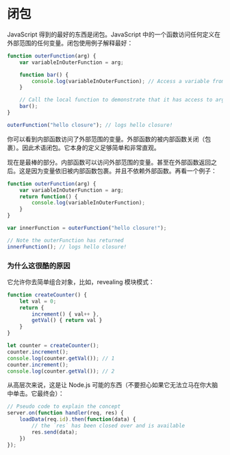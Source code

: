 # 闭包

JavaScript 得到的最好的东西是闭包。JavaScript 中的一个函数访问任何定义在外部范围的任何变量。闭包使用例子解释最好：
```ts
function outerFunction(arg) {
    var variableInOuterFunction = arg;

    function bar() {
        console.log(variableInOuterFunction); // Access a variable from the outer scope
    }

    // Call the local function to demonstrate that it has access to arg
    bar();
}

outerFunction("hello closure"); // logs hello closure!
```
你可以看到内部函数访问了外部范围的变量。外部函数的被内部函数关闭（包裹）。因此术语闭包。它本身的定义足够简单和非常直观。


现在是最棒的部分。内部函数可以访问外部范围的变量。甚至在外部函数返回之后。这是因为变量依旧被内部函数包裹。并且不依赖外部函数。再看一个例子：
```ts
function outerFunction(arg) {
    var variableInOuterFunction = arg;
    return function() {
        console.log(variableInOuterFunction);
    }
}

var innerFunction = outerFunction("hello closure!");

// Note the outerFunction has returned
innerFunction(); // logs hello closure!
```

### 为什么这很酷的原因
它允许你去简单组合对象，比如，revealing 模块模式：
```ts
function createCounter() {
    let val = 0;
    return {
        increment() { val++ },
        getVal() { return val }
    }
}

let counter = createCounter();
counter.increment();
console.log(counter.getVal()); // 1
counter.increment();
console.log(counter.getVal()); // 2
```
从高层次来说，这是让 Node.js 可能的东西（不要担心如果它无法立马在你大脑中单击。它最终会）：
```ts
// Pseudo code to explain the concept
server.on(function handler(req, res) {
    loadData(req.id).then(function(data) {
        // the `res` has been closed over and is available
        res.send(data);
    })
});
```